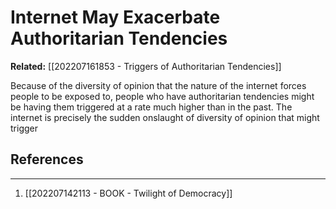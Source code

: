 # Internet May Exacerbate Authoritarian Tendencies

**Related:** [[202207161853 - Triggers of Authoritarian Tendencies]]

Because of the diversity of opinion that the nature of the internet forces people to be exposed to, people who have authoritarian tendencies might be having them triggered at a rate much higher than in the past. The internet is precisely the sudden onslaught of diversity of opinion that might trigger

## References
---
1. [[202207142113 - BOOK - Twilight of Democracy]]